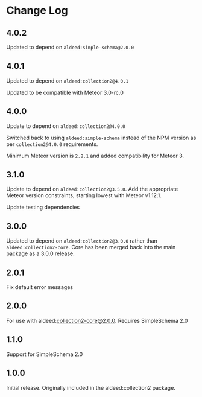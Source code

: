 # Change Log

## 4.0.2

Updated to depend on `aldeed:simple-schema@2.0.0`

## 4.0.1

Updated to depend on `aldeed:collection2@4.0.1`

Updated to be compatible with Meteor 3.0-rc.0

## 4.0.0

Update to depend on `aldeed:collection2@4.0.0`

Switched back to using `aldeed:simple-schema` instead of the NPM version as per `collection2@4.0.0` requirements.

Minimum Meteor version is `2.8.1` and added compatibility for Meteor 3.

## 3.1.0

Update to depend on `aldeed:collection2@3.5.0`. Add the appropriate Meteor version constraints, starting lowest with Meteor v1.12.1.

Update testing dependencies

## 3.0.0

Updated to depend on `aldeed:collection2@3.0.0` rather than `aldeed:collection2-core`. Core has been merged back into the main package as a 3.0.0 release.

## 2.0.1

Fix default error messages

## 2.0.0

For use with aldeed:collection2-core@2.0.0. Requires SimpleSchema 2.0

## 1.1.0

Support for SimpleSchema 2.0

## 1.0.0

Initial release. Originally included in the aldeed:collection2 package.
